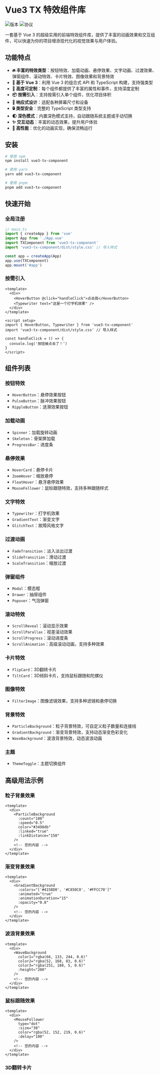 # Vue3 TX 特效组件库

![版本](https://img.shields.io/badge/version-0.2.0-blue.svg)
![协议](https://img.shields.io/badge/license-MIT-green.svg)

一套基于 Vue 3 的超级实用的前端特效组件库，提供了丰富的动画效果和交互组件，可以快速为你的项目增添现代化的视觉效果与用户体验。

## 功能特点

- **🔥 丰富的特效类型**：按钮特效、加载动画、悬停效果、文字动画、过渡效果、弹窗组件、滚动特效、卡片特效、图像效果和背景特效
- **💪 基于 Vue 3**：利用 Vue 3 的组合式 API 和 TypeScript 构建，支持强类型
- **🎨 高度可定制**：每个组件都提供了丰富的属性和事件，支持深度定制
- **📦 按需引入**：支持按需引入单个组件，优化项目体积
- **📱 响应式设计**：适配各种屏幕尺寸和设备
- **🔒 类型安全**：完整的 TypeScript 类型支持
- **🌓 深色模式**：内置深色模式支持，自动跟随系统主题或手动切换
- **✨ 交互动态**：丰富的动态效果，提升用户体验
- **🚀 高性能**：优化的动画实现，确保流畅运行

## 安装

```bash
# 使用 npm
npm install vue3-tx-component

# 使用 yarn
yarn add vue3-tx-component

# 使用 pnpm
pnpm add vue3-tx-component
```

## 快速开始

### 全局注册

```js
// main.ts
import { createApp } from 'vue'
import App from './App.vue'
import TXComponent from 'vue3-tx-component'
import 'vue3-tx-component/dist/style.css' // 导入样式

const app = createApp(App)
app.use(TXComponent)
app.mount('#app')
```

### 按需引入

```vue
<template>
  <div>
    <HoverButton @click="handleClick">点击我</HoverButton>
    <Typewriter text="这是一个打字机效果" />
  </div>
</template>

<script setup>
import { HoverButton, Typewriter } from 'vue3-tx-component'
import 'vue3-tx-component/dist/style.css' // 导入样式

const handleClick = () => {
  console.log('按钮被点击了！')
}
</script>
```

## 组件列表

### 按钮特效
- `HoverButton`：悬停效果按钮
- `PulseButton`：脉冲效果按钮
- `RippleButton`：涟漪效果按钮

### 加载动画
- `Spinner`：加载旋转动画
- `Skeleton`：骨架屏加载
- `ProgressBar`：进度条

### 悬停效果
- `HoverCard`：悬停卡片
- `ZoomHover`：缩放悬停
- `FloatHover`：悬浮悬停效果
- `MouseFollower`：鼠标跟随特效，支持多种跟随样式

### 文字特效
- `Typewriter`：打字机效果
- `GradientText`：渐变文字
- `GlitchText`：故障风格文字

### 过渡动画
- `FadeTransition`：淡入淡出过渡
- `SlideTransition`：滑动过渡
- `ScaleTransition`：缩放过渡

### 弹窗组件
- `Modal`：模态框
- `Drawer`：抽屉组件
- `Popover`：气泡弹窗

### 滚动特效
- `ScrollReveal`：滚动显示效果
- `ScrollParallax`：视差滚动效果
- `ScrollProgress`：滚动进度条
- `ScrollAnimation`：高级滚动动画，支持多种效果

### 卡片特效
- `FlipCard`：3D翻转卡片
- `TiltCard`：3D倾斜卡片，支持鼠标跟随和陀螺仪

### 图像特效
- `FilterImage`：图像滤镜效果，支持多种滤镜和悬停切换

### 背景特效
- `ParticleBackground`：粒子背景特效，可自定义粒子数量和连接线
- `GradientBackground`：渐变背景特效，支持动态渐变色彩变化
- `WaveBackground`：波浪背景特效，动态波浪动画

### 主题
- `ThemeToggle`：主题切换组件

## 高级用法示例

### 粒子背景效果

```vue
<template>
  <div>
    <ParticleBackground 
      :count="100" 
      :speed="0.5" 
      color="#3498db" 
      :linked="true"
      :linkDistance="150"
    />
    <!-- 您的内容 -->
  </div>
</template>
```

### 渐变背景效果

```vue
<template>
  <div>
    <GradientBackground 
      :colors="['#4158D0', '#C850C0', '#FFCC70']"
      :animated="true"
      :animationDuration="15"
      :opacity="0.8"
    />
    <!-- 您的内容 -->
  </div>
</template>
```

### 波浪背景效果

```vue
<template>
  <div>
    <WaveBackground 
      color1="rgba(66, 133, 244, 0.6)"
      color2="rgba(52, 168, 83, 0.6)"
      color3="rgba(251, 188, 5, 0.6)"
      :height="200"
    />
    <!-- 您的内容 -->
  </div>
</template>
```

### 鼠标跟随效果

```vue
<template>
  <div>
    <MouseFollower 
      type="dot"
      :size="30"
      color="rgba(52, 152, 219, 0.6)"
      :delay="100"
    />
    <!-- 您的内容 -->
  </div>
</template>
```

### 3D翻转卡片

```